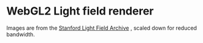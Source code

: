 # WebGL2 Light field renderer

Images are from the [Stanford Light Field Archive](http://lightfield.stanford.edu/lfs.html) , scaled down for reduced bandwidth.